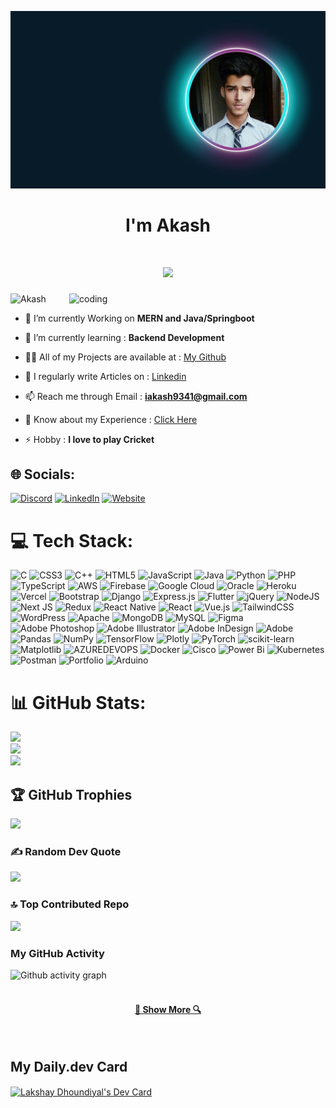 ![logo](Picsart_24-01-15_20-59-40-540.jpg)

<h1 align="center">I'm Akash</h1>
<!-- introduction -->
<h1 align="center">
  <a href="https://git.io/typing-svg">
    <img src="https://readme-typing-svg.herokuapp.com/?lines=Full+Stack+Developer;+Ethical+Hacker;+Pentester;+IBR+Holder;SEO+Expert;+Blogger;+Content+Writer;&center=true&size=31">
  </a>
</h1>

<img align="right" alt="coding" width="410" src="https://user-images.githubusercontent.com/74038190/212749447-bfb7e725-6987-49d9-ae85-2015e3e7cc41.gif">

<p align="left"> <img src="https://komarev.com/ghpvc/?username=lakshaydhoundiyal&label=Profile%20views&color=0e75b6&style=flat" alt="Akash" /> </p>

- 🔭 I’m currently Working on **MERN and Java/Springboot**

- 🌱 I’m currently learning : **Backend Development**

- 👨‍💻 All of my Projects are available at : [My Github](https://github.com/MeAkash77)

- 📝 I regularly write Articles on : [Linkedin](https://www.linkedin.com/feed/)

- 📫 Reach me through Email : **iakash9341@gmail.com**

- 📄 Know about my Experience : [Click Here](https://github.com/MeAkash77)

- ⚡ Hobby : **I love to play Cricket**


## 🌐 Socials:
[![Discord](https://img.shields.io/badge/Discord-%237289DA.svg?logo=discord&logoColor=white)](https://discord.gg/lakshaydhoundiyal) [![LinkedIn](https://img.shields.io/badge/LinkedIn-%230077B5.svg?logo=linkedin&logoColor=white)](https://linkedin.com/in/https://www.linkedin.com/in/lakshay-dhoundiyal-531b25259) [![Website](https://img.shields.io/badge/Website-yellow)](https://lakshaydhoundiyal.cloud)

# 💻 Tech Stack:
![C](https://img.shields.io/badge/c-%2300599C.svg?style=flat-square&logo=c&logoColor=white) ![CSS3](https://img.shields.io/badge/css3-%231572B6.svg?style=flat-square&logo=css3&logoColor=white) ![C++](https://img.shields.io/badge/c++-%2300599C.svg?style=flat-square&logo=c%2B%2B&logoColor=white) ![HTML5](https://img.shields.io/badge/html5-%23E34F26.svg?style=flat-square&logo=html5&logoColor=white) ![JavaScript](https://img.shields.io/badge/javascript-%23323330.svg?style=flat-square&logo=javascript&logoColor=%23F7DF1E) ![Java](https://img.shields.io/badge/java-%23ED8B00.svg?style=flat-square&logo=openjdk&logoColor=white) ![Python](https://img.shields.io/badge/python-3670A0?style=flat-square&logo=python&logoColor=ffdd54) ![PHP](https://img.shields.io/badge/php-%23777BB4.svg?style=flat-square&logo=php&logoColor=white) ![TypeScript](https://img.shields.io/badge/typescript-%23007ACC.svg?style=flat-square&logo=typescript&logoColor=white) ![AWS](https://img.shields.io/badge/AWS-%23FF9900.svg?style=flat-square&logo=amazon-aws&logoColor=white) ![Firebase](https://img.shields.io/badge/firebase-%23039BE5.svg?style=flat-square&logo=firebase) ![Google Cloud](https://img.shields.io/badge/GoogleCloud-%234285F4.svg?style=flat-square&logo=google-cloud&logoColor=white) ![Oracle](https://img.shields.io/badge/Oracle-F80000?style=flat-square&logo=oracle&logoColor=white) ![Heroku](https://img.shields.io/badge/heroku-%23430098.svg?style=flat-square&logo=heroku&logoColor=white) ![Vercel](https://img.shields.io/badge/vercel-%23000000.svg?style=flat-square&logo=vercel&logoColor=white) ![Bootstrap](https://img.shields.io/badge/bootstrap-%238511FA.svg?style=flat-square&logo=bootstrap&logoColor=white) ![Django](https://img.shields.io/badge/django-%23092E20.svg?style=flat-square&logo=django&logoColor=white) ![Express.js](https://img.shields.io/badge/express.js-%23404d59.svg?style=flat-square&logo=express&logoColor=%2361DAFB) ![Flutter](https://img.shields.io/badge/Flutter-%2302569B.svg?style=flat-square&logo=Flutter&logoColor=white) ![jQuery](https://img.shields.io/badge/jquery-%230769AD.svg?style=flat-square&logo=jquery&logoColor=white) ![NodeJS](https://img.shields.io/badge/node.js-6DA55F?style=flat-square&logo=node.js&logoColor=white) ![Next JS](https://img.shields.io/badge/Next-black?style=flat-square&logo=next.js&logoColor=white) ![Redux](https://img.shields.io/badge/redux-%23593d88.svg?style=flat-square&logo=redux&logoColor=white) ![React Native](https://img.shields.io/badge/react_native-%2320232a.svg?style=flat-square&logo=react&logoColor=%2361DAFB) ![React](https://img.shields.io/badge/react-%2320232a.svg?style=flat-square&logo=react&logoColor=%2361DAFB) ![Vue.js](https://img.shields.io/badge/vue.js-%2335495e.svg?style=flat-square&logo=vuedotjs&logoColor=%234FC08D) ![TailwindCSS](https://img.shields.io/badge/tailwindcss-%2338B2AC.svg?style=flat-square&logo=tailwind-css&logoColor=white) ![WordPress](https://img.shields.io/badge/WordPress-%23117AC9.svg?style=flat-square&logo=WordPress&logoColor=white) ![Apache](https://img.shields.io/badge/apache-%23D42029.svg?style=flat-square&logo=apache&logoColor=white) ![MongoDB](https://img.shields.io/badge/MongoDB-%234ea94b.svg?style=flat-square&logo=mongodb&logoColor=white) ![MySQL](https://img.shields.io/badge/mysql-%2300000f.svg?style=flat-square&logo=mysql&logoColor=white) ![Figma](https://img.shields.io/badge/figma-%23F24E1E.svg?style=flat-square&logo=figma&logoColor=white) ![Adobe Photoshop](https://img.shields.io/badge/adobe%20photoshop-%2331A8FF.svg?style=flat-square&logo=adobe%20photoshop&logoColor=white) ![Adobe Illustrator](https://img.shields.io/badge/adobe%20illustrator-%23FF9A00.svg?style=flat-square&logo=adobe%20illustrator&logoColor=white) ![Adobe InDesign](https://img.shields.io/badge/Adobe%20InDesign-49021F?style=flat-square&logo=adobeindesign&logoColor=FF3366) ![Adobe](https://img.shields.io/badge/adobe-%23FF0000.svg?style=flat-square&logo=adobe&logoColor=white) ![Pandas](https://img.shields.io/badge/pandas-%23150458.svg?style=flat-square&logo=pandas&logoColor=white) ![NumPy](https://img.shields.io/badge/numpy-%23013243.svg?style=flat-square&logo=numpy&logoColor=white) ![TensorFlow](https://img.shields.io/badge/TensorFlow-%23FF6F00.svg?style=flat-square&logo=TensorFlow&logoColor=white) ![Plotly](https://img.shields.io/badge/Plotly-%233F4F75.svg?style=flat-square&logo=plotly&logoColor=white) ![PyTorch](https://img.shields.io/badge/PyTorch-%23EE4C2C.svg?style=flat-square&logo=PyTorch&logoColor=white) ![scikit-learn](https://img.shields.io/badge/scikit--learn-%23F7931E.svg?style=flat-square&logo=scikit-learn&logoColor=white) ![Matplotlib](https://img.shields.io/badge/Matplotlib-%23ffffff.svg?style=flat-square&logo=Matplotlib&logoColor=black) ![AZUREDEVOPS](https://img.shields.io/badge/azuredevops-0078D7.svg?style=flat-square&logo=azuredevops&logoColor=white&color=%230078D7) ![Docker](https://img.shields.io/badge/docker-%230db7ed.svg?style=flat-square&logo=docker&logoColor=white) ![Cisco](https://img.shields.io/badge/cisco-%23049fd9.svg?style=flat-square&logo=cisco&logoColor=black) ![Power Bi](https://img.shields.io/badge/power_bi-F2C811?style=flat-square&logo=powerbi&logoColor=black) ![Kubernetes](https://img.shields.io/badge/kubernetes-%23326ce5.svg?style=flat-square&logo=kubernetes&logoColor=white) ![Postman](https://img.shields.io/badge/Postman-FF6C37?style=flat-square&logo=postman&logoColor=white) ![Portfolio](https://img.shields.io/badge/Portfolio-%23000000.svg?style=flat-square&logo=firefox&logoColor=#FF7139) ![Arduino](https://img.shields.io/badge/-Arduino-00979D?style=flat-square&logo=Arduino&logoColor=white)
# 📊 GitHub Stats:
![](https://github-readme-stats.vercel.app/api?username=LakshayD02&theme=dark&hide_border=false&include_all_commits=false&count_private=false)<br/>
![](https://github-readme-streak-stats.herokuapp.com/?user=LakshayD02&theme=dark&hide_border=false)<br/>
![](https://github-readme-stats.vercel.app/api/top-langs/?username=LakshayD02&theme=dark&hide_border=false&include_all_commits=false&count_private=false&layout=compact)<br/>

## 🏆 GitHub Trophies
![](https://github-profile-trophy.vercel.app/?username=LakshayD02&theme=monokai&no-frame=false&no-bg=true&margin-w=4)

### ✍️ Random Dev Quote
![](https://quotes-github-readme.vercel.app/api?type=horizontal&theme=dark)<br/>

### 🔝 Top Contributed Repo
![](https://github-contributor-stats.vercel.app/api?username=LakshayD02&limit=5&theme=dark&combine_all_yearly_contributions=true)<br/>

### My GitHub Activity

![Github activity graph](https://github-readme-activity-graph.vercel.app/graph?username=LakshayD02&bg_color=00073d&color=ffffff&line=ffffff&point=1100ff&area=true&hide_border=true) <br /><br />

<!-- show more repos -->
<h4 align="center">
  <a href="https://github.com/LakshayD02?tab=repositories" title="Show Repositories">🔎 Show More 🔍</a>
</h4> <br />

## My Daily.dev Card
<a align="center" href="https://app.daily.dev/lakshaydhoundiyal"><img src="https://api.daily.dev/devcards/v2/F2MI9DJ2ouuB8dZ7hyT3T.png?type=default&r=wq0" width="356" align="center" alt="Lakshay Dhoundiyal's Dev Card"/></a>
